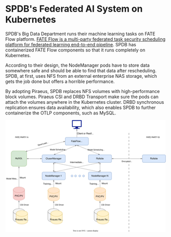 # SPDB's Federated AI System on Kubernetes

SPDB's Big Data Department runs their machine learning tasks on FATE Flow platform. [FATE Flow is a multi-party federated task security scheduling platform for federated learning end-to-end pipeline](https://github.com/FederatedAI/FATE-Flow). SPDB has containerized FATE Flow components so that it runs completely on Kubernetes.

According to their design, the NodeManager pods have to store data somewhere safe and should be able to find that data after rescheduling. SPDB, at first, uses NFS from an external enterprise NAS storage, which gets the job done but offers a horrible performance.

By adopting Piraeus, SPDB replaces NFS volumes with high-performance block volumes. Piraeus CSI and DRBD Transport make sure the pods can attach the volumes anywhere in the Kubernetes cluster. DRBD synchronous replication ensures data availability, which also enables SPDB to further containerize the OTLP components, such as MySQL.

![FateFlow on Piraeus](./images/fateflow_on_piraeus.svg)

